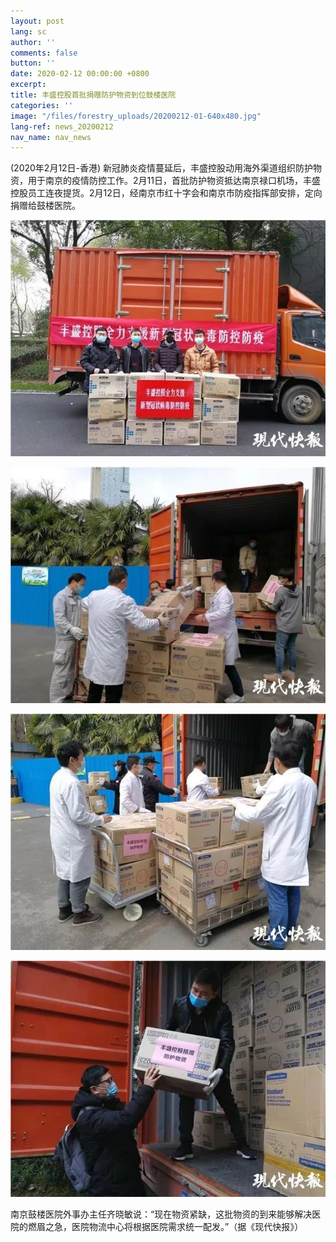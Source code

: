 ```yaml
---
layout: post
lang: sc
author: ''
comments: false
button: ''
date: 2020-02-12 00:00:00 +0800
excerpt: 
title: 丰盛控股首批捐赠防护物资到位鼓楼医院
categories: ''
image: "/files/forestry_uploads/20200212-01-640x480.jpg"
lang-ref: news_20200212
nav_name: nav_news
---
```

(2020年2月12日-香港) 新冠肺炎疫情蔓延后，丰盛控股动用海外渠道组织防护物资，用于南京的疫情防控工作。2月11日，首批防护物资抵达南京禄口机场，丰盛控股员工连夜提货。2月12日，经南京市红十字会和南京市防疫指挥部安排，定向捐赠给鼓楼医院。

![](/files/forestry_uploads/20200212-01-640x480.jpg)

![](/files/forestry_uploads/20200212-02-640x480.jpg)

![](/files/forestry_uploads/20200212-03-640x480.jpg)

![](/files/forestry_uploads/20200212-04-640x480.jpg)

南京鼓楼医院外事办主任齐晓敏说：“现在物资紧缺，这批物资的到来能够解决医院的燃眉之急，医院物流中心将根据医院需求统一配发。”（据《现代快报》）
